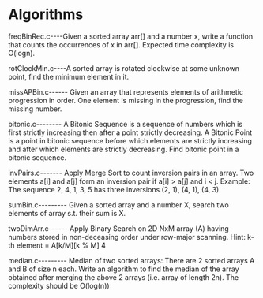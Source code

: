 # Algorithms
freqBinRec.c----Given a sorted array arr[] and a number x, write a function that counts the occurrences of x in arr[]. Expected time                       complexity is O(logn).

rotClockMin.c----A sorted array is rotated clockwise at some unknown point, find the minimum element in it. 

missAPBin.c------ Given an array that represents elements of arithmetic progression in order. One element is missing in the progression,                     find the missing number. 

bitonic.c--------  A Bitonic Sequence is a sequence of numbers which is first strictly increasing then after a point strictly decreasing. A Bitonic Point is a point in bitonic sequence before which elements are strictly increasing and after which elements are strictly decreasing. Find bitonic point in a bitonic sequence.  

invPairs.c------- Apply Merge Sort to count inversion pairs in an array. Two elements a[i] and a[j] form an inversion pair if a[i] > a[j] and i < j. Example: The sequence 2, 4, 1, 3, 5 has three inversions (2, 1), (4, 1), (4, 3). 

sumBin.c---------  Given a sorted array and a number X, search two elements of array s.t. their sum is X. 

twoDimArr.c------ Apply Binary Search on 2D NxM array (A) having numbers stored in non-deceasing order under row-major scanning. Hint: k-th element = A[k/M][k % M]  4

median.c--------- Median of two sorted arrays: There are 2 sorted arrays A and B of size n each. Write an algorithm to find the median of the array obtained after merging the above 2 arrays (i.e. array of length 2n). The complexity should be O(log(n))
